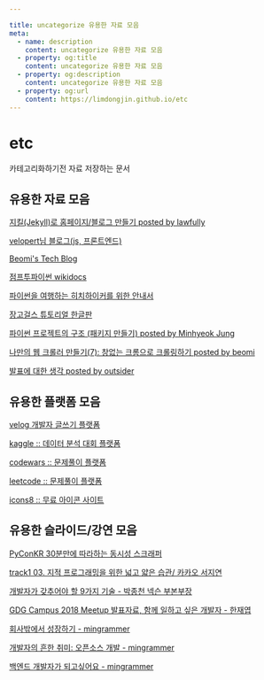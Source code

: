 ```yaml
---

title: uncategorize 유용한 자료 모음 
meta: 
  - name: description
    content: uncategorize 유용한 자료 모음 
  - property: og:title
    content: uncategorize 유용한 자료 모음 
  - property: og:description
    content: uncategorize 유용한 자료 모음 
  - property: og:url
    content: https://limdongjin.github.io/etc
---
```

# etc

카테고리화하기전 자료 저장하는 문서

## 유용한 자료 모음 

[지킬(Jekyll)로 홈페이지/블로그 만들기 posted by lawfully](http://lawfully.kr/smart/jekyll.html#%EC%84%B1%EC%A7%88-%EA%B8%89%ED%95%9C-%EC%82%AC%EB%9E%8C%EC%9D%84-%EC%9C%84%ED%95%9C-%EC%9A%94%EC%95%BD)

[velopert님 블로그(js, 프론트엔드)](https://velopert.com/)

[Beomi's Tech Blog](https://beomi.github.io/)

[점프투파이썬 wikidocs](https://wikidocs.net/book/1)

[파이썬을 여행하는 히치하이커를 위한 안내서](https://python-guide-kr.readthedocs.io/ko/latest/)

[장고걸스 튜토리얼 한글판](https://tutorial.djangogirls.org/ko/)

[파이썬 프로젝트의 구조 (패키지 만들기) posted by Minhyeok Jung](https://www.holaxprogramming.com/2017/06/28/python-project-structures/)

[나만의 웹 크롤러 만들기(7): 창없는 크롬으로 크롤링하기 posted by beomi](https://beomi.github.io/2017/09/28/HowToMakeWebCrawler-Headless-Chrome/)

[발표에 대한 생각 posted by outsider](https://blog.outsider.ne.kr/994)

## 유용한 플랫폼 모음 

[velog 개발자 글쓰기 플랫폼](https://velog.io/)

[kaggle :: 데이터 분석 대회 플랫폼](https://www.kaggle.com/)

[codewars :: 문제풀이 플랫폼](https://www.codewars.com/)

[leetcode :: 문제풀이 플랫폼](https://leetcode.com/problemset/all/)

[icons8 :: 무료 아이콘 사이트](https://icons8.com/)

## 유용한 슬라이드/강연 모음

[PyConKR 30분만에 따라하는 동시성 스크래퍼](https://www.slideshare.net/cornchz/pyconkr-2014-30?qid=cc4f273b-1589-4783-b823-08437be01f77&v=&b=&from_search=29)

[track1 03. 지적 프로그래밍을 위한 넓고 얇은 습관/ 카카오 서지연](https://www.youtube.com/watch?v=aP9mhLBJMLw)

[ 개발자가 갖추어야 할 9가지 기술 - 박종천 넥슨 부본부장 ](https://www.youtube.com/watch?v=fHyTA-UIcqs)

[GDG Campus 2018 Meetup 발표자료, 함께 일하고 싶은 개발자 - 한재엽](https://speakerdeck.com/jaeyeophan/gdg-campus-2018-meetup-balpyojaryo-hamgge-ilhago-sipeun-gaebalja)

[회사밖에서 성장하기 - mingrammer](https://speakerdeck.com/mingrammer/hoesa-baggeseo-seongjanghagi)

[개발자의 흔한 취미: 오픈소스 개발 - mingrammer](https://speakerdeck.com/mingrammer/gaebaljayi-heunhan-cwimi-opeunsoseu-gaebal)

[백엔드 개발자가 되고싶어요 - mingrammer](https://speakerdeck.com/mingrammer/become-a-backend-developer)

<ClientOnly>
<Disqus />
</ClientOnly>
